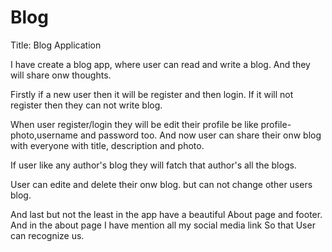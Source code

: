 # Blog
Title: Blog Application 

I have create a blog app, where user can read and write a blog. And they will share onw thoughts.

Firstly if a new user then it will be register and then login. If it will not register then they can not write blog.

When user  register/login they will be edit their profile be like profile-photo,username and password too. And now user can share their onw blog with everyone with title, description and photo.

If user like any author's blog they will fatch that author's all the blogs.

User can edite and delete their onw blog. but can not change other users blog.

And last but not the least in the app have a beautiful About page and footer. And in the about page I have mention all my social media link So that User can recognize us.

